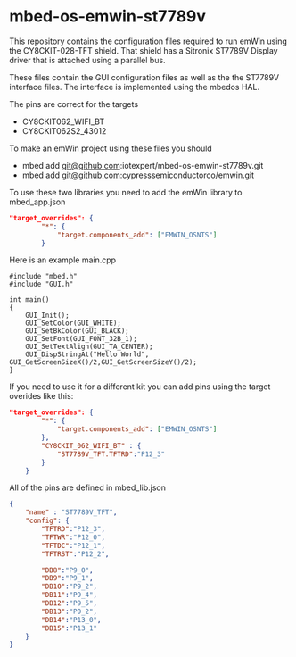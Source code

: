 # mbed-os-emwin-st7789v
This repository contains the configuration files required to run emWin using the CY8CKIT-028-TFT shield.  That shield has a Sitronix ST7789V Display driver that is attached using a parallel bus.

These files contain the GUI configuration files as well as the the ST7789V interface files.  The interface is implemented using the mbedos HAL.

The pins are correct for the targets
* CY8CKIT062_WIFI_BT
* CY8CKIT062S2_43012

To make an emWin project using these files you should
* mbed add git@github.com:iotexpert/mbed-os-emwin-st7789v.git
* mbed add git@github.com:cypresssemiconductorco/emwin.git


To use these two libraries you need to add the emWin library to mbed_app.json
```json
"target_overrides": {
        "*": {
            "target.components_add": ["EMWIN_OSNTS"]
        }
```
Here is an example main.cpp
```
#include "mbed.h"
#include "GUI.h"

int main()
{
    GUI_Init();
    GUI_SetColor(GUI_WHITE);
    GUI_SetBkColor(GUI_BLACK);
    GUI_SetFont(GUI_FONT_32B_1);
    GUI_SetTextAlign(GUI_TA_CENTER);
    GUI_DispStringAt("Hello World", GUI_GetScreenSizeX()/2,GUI_GetScreenSizeY()/2);
}
```

If you need to use it for a different kit you can add pins using the target overides like this:
```json
"target_overrides": {
        "*": {
            "target.components_add": ["EMWIN_OSNTS"]
        },
        "CY8CKIT_062_WIFI_BT" : {
            "ST7789V_TFT.TFTRD":"P12_3"
        }
    }
```
All of the pins are defined in mbed_lib.json
```json
{
    "name" : "ST7789V_TFT",
    "config": {
        "TFTRD":"P12_3",
        "TFTWR":"P12_0",
        "TFTDC":"P12_1",
        "TFTRST":"P12_2",

        "DB8":"P9_0",
        "DB9":"P9_1",
        "DB10":"P9_2",
        "DB11":"P9_4",
        "DB12":"P9_5",
        "DB13":"P0_2",
        "DB14":"P13_0",
        "DB15":"P13_1"
    }
}
```
